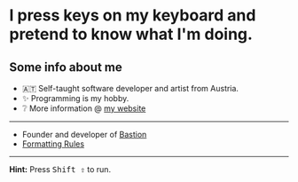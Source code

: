 # I press keys on my keyboard and pretend to know what I'm doing.
## Some info about me
- 🇦🇹 Self-taught software developer and artist from Austria.
- ✨ Programming is my hobby.
- ❔ More information @ [my website](https://jaegerwalddev.github.io/)
---
- Founder and developer of [Bastion](https://github.com/BastionMC)
- [Formatting Rules](https://gist.github.com/JaegerwaldDev/f822e7580e006b19a82b8e73a5c28a80)

---

**Hint:** Press <kbd>Shift ⇧</kbd> to run.
